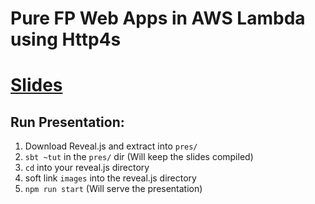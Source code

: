 # Pure FP Web Apps in AWS Lambda using Http4s

# [Slides](slides/slides.md)

## Run Presentation:

1. Download Reveal.js and extract into `pres/`
1. `sbt ~tut` in the `pres/` dir (Will keep the slides compiled)
1. `cd` into your reveal.js directory
1. soft link `images` into the reveal.js directory
1. `npm run start` (Will serve the presentation)
